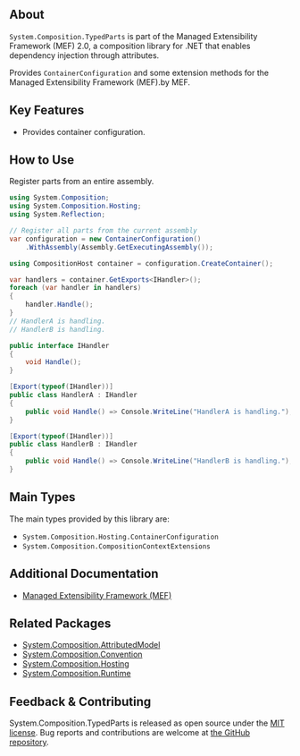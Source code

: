 ## About

<!-- A description of the package and where one can find more documentation -->

`System.Composition.TypedParts` is part of the Managed Extensibility Framework (MEF) 2.0, a composition library for .NET that enables dependency injection through attributes.

Provides `ContainerConfiguration` and some extension methods for the Managed Extensibility Framework (MEF).by MEF.

## Key Features

<!-- The key features of this package -->

* Provides container configuration.

## How to Use

<!-- A compelling example on how to use this package with code, as well as any specific guidelines for when to use the package -->

Register parts from an entire assembly.

```csharp
using System.Composition;
using System.Composition.Hosting;
using System.Reflection;

// Register all parts from the current assembly
var configuration = new ContainerConfiguration()
    .WithAssembly(Assembly.GetExecutingAssembly());

using CompositionHost container = configuration.CreateContainer();

var handlers = container.GetExports<IHandler>();
foreach (var handler in handlers)
{
    handler.Handle();
}
// HandlerA is handling.
// HandlerB is handling.

public interface IHandler
{
    void Handle();
}

[Export(typeof(IHandler))]
public class HandlerA : IHandler
{
    public void Handle() => Console.WriteLine("HandlerA is handling.");
}

[Export(typeof(IHandler))]
public class HandlerB : IHandler
{
    public void Handle() => Console.WriteLine("HandlerB is handling.");
}
```

## Main Types

<!-- The main types provided in this library -->

The main types provided by this library are:

* `System.Composition.Hosting.ContainerConfiguration`
* `System.Composition.CompositionContextExtensions`

## Additional Documentation

<!-- Links to further documentation. Remove conceptual documentation if not available for the library. -->

* [Managed Extensibility Framework (MEF)](https://learn.microsoft.com/dotnet/framework/mef/)

## Related Packages

<!-- The related packages associated with this package -->

* [System.Composition.AttributedModel](https://www.nuget.org/packages/System.Composition.AttributedModel)
* [System.Composition.Convention](https://www.nuget.org/packages/System.Composition.Convention)
* [System.Composition.Hosting](https://www.nuget.org/packages/System.Composition.Hosting)
* [System.Composition.Runtime](https://www.nuget.org/packages/System.Composition.Runtime)

## Feedback & Contributing

<!-- How to provide feedback on this package and contribute to it -->

System.Composition.TypedParts is released as open source under the [MIT license](https://licenses.nuget.org/MIT).
Bug reports and contributions are welcome at [the GitHub repository](https://github.com/dotnet/runtime).
